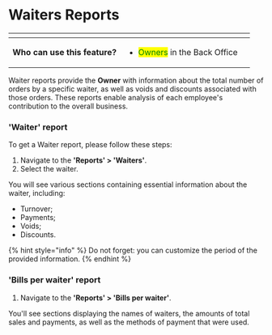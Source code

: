 # Waiters Reports

<table data-card-size="large" data-view="cards" data-full-width="true"><thead><tr><th></th><th></th><th></th></tr></thead><tbody><tr><td><strong>Who can use this feature?</strong></td><td><ul><li><mark style="color:green;">Owners</mark> in the Back Office</li></ul></td><td></td></tr></tbody></table>

Waiter reports provide the **Owner** with information about the total number of orders by a specific waiter, as well as voids and discounts associated with those orders. These reports enable analysis of each employee's contribution to the overall business.

### 'Waiter' report

To get a Waiter report, please follow these steps:

1. Navigate to the **'Reports' > 'Waiters'**.
2. Select the waiter.

You will see various sections containing essential information about the waiter, including:

* Turnover;
* Payments;
* Voids;
* Discounts.&#x20;

{% hint style="info" %}
Do not forget: you can customize the period of the provided information.
{% endhint %}

### 'Bills per waiter' report

1. Navigate to the **'Reports' > 'Bills per waiter'**.

You'll see sections displaying the names of waiters, the amounts of total sales and payments, as well as the methods of payment that were used.
